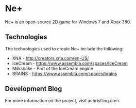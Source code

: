 Ne+
===

Ne+ is an open-source 2D game for Windows 7 and Xbox 360.

Technologies
------------

The technologies used to create Ne+ include the following:

 - XNA - http://creators.xna.com/en-US/ 
 - IceCream - https://www.assembla.com/spaces/IceCream
 - Milkshake - Part of the IceCream engine
 - BRAINS - https://www.assembla.com/spaces/brains
 
Development Blog
----------------

For more information on the project, visit achrisfling.com.